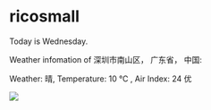 # ricosmall

Today is Wednesday.

Weather infomation of 深圳市南山区， 广东省， 中国: 

Weather: 晴, Temperature: 10 ℃ , Air Index: 24 优

<img src="https://github-readme-stats.vercel.app/api?username=ricosmall&show_icons=true" />
